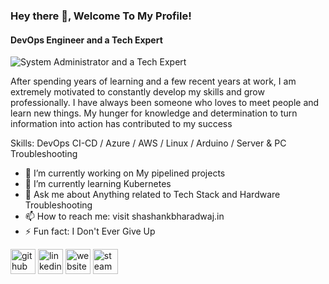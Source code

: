 ### Hey there 👋, Welcome To My Profile!
#### DevOps Engineer and a Tech Expert
![System Administrator and a Tech Expert](https://www.notion.so/image/https%3A%2F%2Fs3-us-west-2.amazonaws.com%2Fsecure.notion-static.com%2F0a23d10b-941d-4873-9487-8ffcb28390a4%2Fbanner.png?table=block&id=938ce034-26af-416e-be7a-3ad4a498f96e&width=3840&userId=f447d21c-1a7f-43ff-995a-c3eecfd2aaa6&cache=v2)

After spending years of learning and a few recent years at work, I am extremely motivated to constantly develop my skills and grow professionally. I have always been someone who loves to meet people and learn new things. My hunger for knowledge and determination to turn information into action has contributed to my success

Skills:  DevOps CI-CD / Azure / AWS / Linux / Arduino / Server & PC Troubleshooting

- 🔭 I’m currently working on My pipelined projects 
- 🌱 I’m currently learning Kubernetes 
- 💬 Ask me about Anything related to Tech Stack and Hardware Troubleshooting 
- 📫 How to reach me: visit shashankbharadwaj.in
- ⚡ Fun fact: I Don't Ever Give Up 


[<img src='https://cdn.jsdelivr.net/npm/simple-icons@3.0.1/icons/github.svg' alt='github' height='40'>](https://github.com/shashank-brdj)  [<img src='https://cdn.jsdelivr.net/npm/simple-icons@3.0.1/icons/linkedin.svg' alt='linkedin' height='40'>](https://www.linkedin.com/in/shashank-brdj/)  [<img src='https://cdn.jsdelivr.net/npm/simple-icons@3.0.1/icons/icloud.svg' alt='website' height='40'>](https://shashankbharadwaj.in)  [<img src='https://cdn.jsdelivr.net/npm/simple-icons@3.0.1/icons/steam.svg' alt='steam' height='40'>](https://steamcommunity.com/id/Manti2k)  
